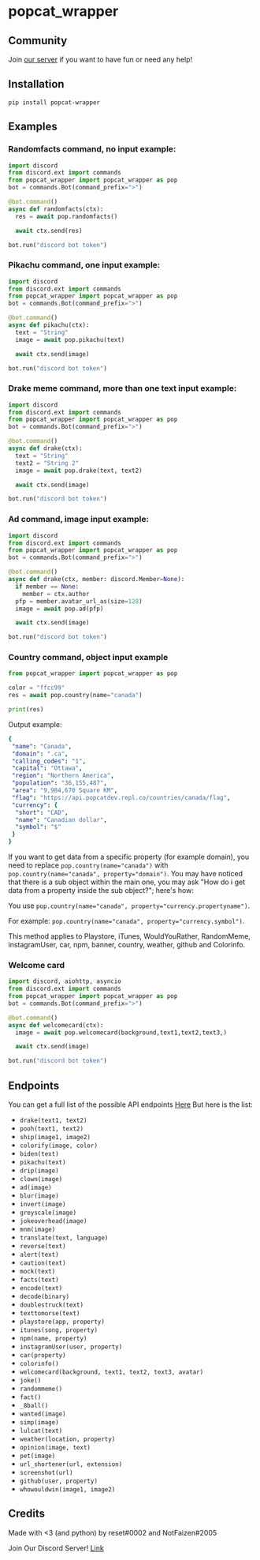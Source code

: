 # popcat_wrapper

## Community
Join [our server](https://discord.gg/UFsejAWMmJ) if you want to have fun or need any help!

## Installation
```
pip install popcat-wrapper
```
## Examples

### Randomfacts command, no input example:
```py
import discord
from discord.ext import commands
from popcat_wrapper import popcat_wrapper as pop
bot = commands.Bot(command_prefix=">")

@bot.command()
async def randomfacts(ctx):
  res = await pop.randomfacts()

  await ctx.send(res)

bot.run("discord bot token")
```

### Pikachu command, one input example:

```py
import discord
from discord.ext import commands
from popcat_wrapper import popcat_wrapper as pop
bot = commands.Bot(command_prefix=">")

@bot.command()
async def pikachu(ctx):
  text = "String"
  image = await pop.pikachu(text)

  await ctx.send(image)

bot.run("discord bot token")
```

### Drake meme command, more than one text input example: 
```py
import discord
from discord.ext import commands
from popcat_wrapper import popcat_wrapper as pop
bot = commands.Bot(command_prefix=">")

@bot.command()
async def drake(ctx):
  text = "String"
  text2 = "String 2"
  image = await pop.drake(text, text2)

  await ctx.send(image)

bot.run("discord bot token")
```
### Ad command, image input example:
```py
import discord
from discord.ext import commands
from popcat_wrapper import popcat_wrapper as pop
bot = commands.Bot(command_prefix=">")

@bot.command()
async def drake(ctx, member: discord.Member=None):
  if member == None:
    member = ctx.author
  pfp = member.avatar_url_as(size=128)
  image = await pop.ad(pfp)

  await ctx.send(image)

bot.run("discord bot token")
```

### Country command, object input example
```py
from popcat_wrapper import popcat_wrapper as pop

color = "ffcc99"
res = await pop.country(name="canada")

print(res)

```
Output example: 
```yaml
{
 "name": "Canada",
 "domain": ".ca",
 "calling_codes": "1",
 "capital": "Ottawa",
 "region": "Northern America",
 "population": "36,155,487",
 "area": "9,984,670 Square KM",
 "flag": "https://api.popcatdev.repl.co/countries/canada/flag",
 "currency": {
  "short": "CAD",
  "name": "Canadian dollar",
  "symbol": "$"
 }
}
```
If you want to get data from a specific property (for example domain), you need to replace `pop.country(name="canada")` with `pop.country(name="canada", property="domain")`. You may have noticed that there is a sub object within the main one, you may ask "How do i get data from a property inside the sub object?"; here's how:

You use `pop.country(name="canada", property="currency.propertyname")`. 

For example: `pop.country(name="canada", property="currency.symbol")`.

This method applies to Playstore, iTunes, WouldYouRather, RandomMeme, instagramUser, car, npm, banner, country, weather, github and Colorinfo.

### Welcome card
```py
import discord, aiohttp, asyncio
from discord.ext import commands
from popcat_wrapper import popcat_wrapper as pop
bot = commands.Bot(command_prefix=">")

@bot.command()
async def welcomecard(ctx):
  image = await pop.welcomecard(background,text1,text2,text3,)

  await ctx.send(image)

bot.run("discord bot token")
```

## Endpoints
You can get a full list of the possible API endpoints [Here](https://api.popcatdev.repl.co)
But here is the list:

- `drake(text1, text2)`
- `pooh(text1, text2)`
- `ship(image1, image2)`
- `colorify(image, color)`
- `biden(text)`
- `pikachu(text)`
- `drip(image)`
- `clown(image)`
- `ad(image)`
- `blur(image)`
- `invert(image)`
- `greyscale(image)`
- `jokeoverhead(image)`
- `mnm(image)`
- `translate(text, language)`
- `reverse(text)`
- `alert(text)`
- `caution(text)`
- `mock(text)`
- `facts(text)`
- `encode(text)`
- `decode(binary)`
- `doublestruck(text)`
- `texttomorse(text)`
- `playstore(app, property)`
- `itunes(song, property)`
- `npm(name, property)`
- `instagramUser(user, property)`
- `car(property)`
- `colorinfo()`
- `welcomecard(background, text1, text2, text3, avatar)`
- `joke()`
- `randommeme()`
- `fact()`
- `_8ball()`
- `wanted(image)`
- `simp(image)`
- `lulcat(text)`
- `weather(location, property)`
- `opinion(image, text)`
- `pet(image)`
- `url_shortener(url, extension)`
- `screenshot(url)`
- `github(user, property)`
- `whowouldwin(image1, image2)`

## Credits
Made with <3 (and python) by reset#0002 and NotFaizen#2005

Join Our Discord Server! [Link](https://dsc.gg/popcatcom)


